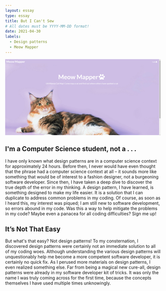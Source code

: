 ```yaml
---
layout: essay
type: essay
title: But I Can't Sew
# All dates must be YYYY-MM-DD format!
date: 2021-04-30
labels:
  - Design patterns
  - Meow Mapper
---
```


<img class="ui medium left floated image" src="../images/meow.PNG">    

## I'm a Computer Science student, not a . . .

I have only known what design patterns are in a computer science context for approximately 24 hours. Before then, I never would have even thought that the phrase had a computer science context at all – it sounds more like something that would be of interest to a fashion designer, not a burgeoning software developer. Since then, I have taken a deep dive to discover the true depth of the error in my thinking. A design pattern, I have learned, is something designed to make my life easier. It is a solution that I can duplicate to address common problems in my coding. Of course, as soon as I heard this, my interest was piqued; I am still new to software development, so errors abound in my code. Was this a way to help mitigate the problems in my code? Maybe even a panacea for all coding difficulties? Sign me up!


## It’s Not That Easy

But what's that easy? Not design patterns! To my consternation, I discovered design patterns were certainly not an immediate solution to all of my coding woes. Although understanding the various design patterns will unquestionably help me become a more competent software developer, it is certainly no quick fix. As I perused more materials on design patterns, I even realized something else. Far from being a magical new cure-all, design patterns were already in my software developer kit of tricks. It was only the name I was truly coming across for the first time, because the concepts themselves I have used multiple times unknowingly. 
